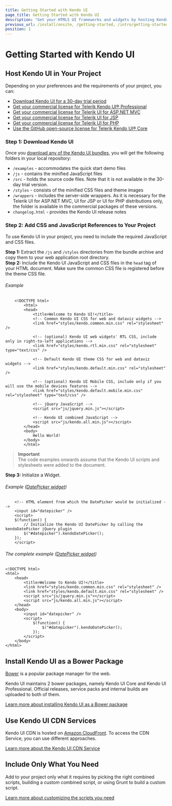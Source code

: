 ```yaml
---
title: Getting Started with Kendo UI
page_title: Getting Started with Kendo UI
description: "Get your HTML5 UI frameworks and widgets by hosting Kendo UI, downloading Kendo UI bower package, or using Kendo UI CDN service."
previous_url: /install/onsite, /getting-started, /intro/getting-started
position: 1
---
```


# Getting Started with Kendo UI

## Host Kendo UI in Your Project

Depending on your preferences and the requirements of your project, you can:

* [Download Kendo UI for a 30-day trial period](http://www.telerik.com/download/kendo-ui)
* [Get your commercial license for Telerik Kendo UI® Professional](http://www.telerik.com/purchase/kendo-ui)
* [Get your commercial license for Telerik UI for ASP.NET MVC](http://www.telerik.com/purchase/aspnet-mvc)
* [Get your commercial license for Telerik UI for JSP](http://www.telerik.com/purchase/jsp-ui)
* [Get your commercial license for Telerik UI for PHP](http://www.telerik.com/purchase/php-ui)
* [Use the GitHub open-source license for Telerik Kendo UI® Core](https://github.com/telerik/kendo-ui-core)

### Step 1: Download Kendo UI

Once you [download any of the Kendo UI bundles](http://www.telerik.com/download/kendo-ui), you will get the following folders in your local repository:

* `/examples` - accommodates the quick start demo files
* `/js` - contains the minified JavaScript files
* `/src` - holds the source code files. Note that it is not available in the 30-day trial version.
* `/styles` - consists of the minified CSS files and theme images
* `/wrappers` - includes the server-side wrappers. As it is necessary for the Telerik UI for ASP.NET MVC, UI for JSP or UI for PHP distributions only, the folder is available in the commercial packages of these versions.
* `changelog.html` - provides the Kendo UI release notes

### Step 2: Add CSS and JavaScript References to Your Project

To use Kendo UI in your project, you need to include the required JavaScript and CSS files.

**Step 1:** Extract the `/js` and `/styles` directories from the bundle archive and copy them to your web application root directory.  
**Step 2:** Include the Kendo UI JavaScript and CSS files in the `head` tag of your HTML document. Make sure the common CSS file is registered before the theme CSS file.

###### Example

		<!DOCTYPE html>
	        <html>
	        <head>
	            <title>Welcome to Kendo UI!</title>
	            <!-- Common Kendo UI CSS for web and dataviz widgets -->
	            <link href="styles/kendo.common.min.css" rel="stylesheet" />

	            <!-- (optional) Kendo UI web widgets' RTL CSS, include only in right-to-left applications -->
	            <link href="styles/kendo.rtl.min.css" rel="stylesheet" type="text/css" />

	            <!-- Default Kendo UI theme CSS for web and dataviz widgets -->
	            <link href="styles/kendo.default.min.css" rel="stylesheet" />

	            <!-- (optional) Kendo UI Mobile CSS, include only if you will use the mobile devices features -->
	            <link href="styles/kendo.default.mobile.min.css" rel="stylesheet" type="text/css" />

	            <!-- jQuery JavaScript -->
	            <script src="js/jquery.min.js"></script>

	            <!-- Kendo UI combined JavaScript -->
	            <script src="js/kendo.all.min.js"></script>
	        </head>
	        <body>
	            Hello World!
	        </body>
	        </html>

> **Important**  
> The code examples onwards assume that the Kendo UI scripts and stylesheets were added to the document.

**Step 3:** Initialize a Widget.

###### Example ([DatePicker widget](http://demos.telerik.com/kendo-ui/datepicker/index))

        <!-- HTML element from which the DatePicker would be initialized -->
        <input id="datepicker" />
        <script>
        $(function() {
            // Initialize the Kendo UI DatePicker by calling the kendoDatePicker jQuery plugin
            $("#datepicker").kendoDatePicker();
        });
        </script>

###### The complete example ([DatePicker widget](http://demos.telerik.com/kendo-ui/datepicker/index))

    <!DOCTYPE html>
    <html>
        <head>
            <title>Welcome to Kendo UI!</title>
            <link href="styles/kendo.common.min.css" rel="stylesheet" />
            <link href="styles/kendo.default.min.css" rel="stylesheet" />
            <script src="js/jquery.min.js"></script>
            <script src="js/kendo.all.min.js"></script>
        </head>
        <body>
            <input id="datepicker" />
            <script>
                $(function() {
                    $("#datepicker").kendoDatePicker();
                });
            </script>
        </body>
    </html>

## Install Kendo UI as a Bower Package

[Bower](http://bower.io/) is a popular package manager for the web.

Kendo UI maintains 2 bower packages, namely Kendo UI Core and Kendo UI Professional. Official releases, service packs and internal builds are uploaded to both of them.

[Learn more about installing Kendo UI as a Bower package](/intro/installation/bower-install)

## Use Kendo UI CDN Services

Kendo UI CDN is hosted on [Amazon CloudFront](https://aws.amazon.com/cloudfront/). To access the CDN Service, you can use different approaches.

[Learn more about the Kendo UI CDN Service](/intro/installation/cdn-service)

## Include Only What You Need

Add to your project only what it requires by picking the right combined scripts, building a custom combined script, or using Grunt to build a custom script.

[Learn more about customizing the scripts you need](/intro/installation/what-you-need)
